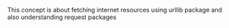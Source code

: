 This concept is about fetching internet resources using urllib package and also understanding request packages
